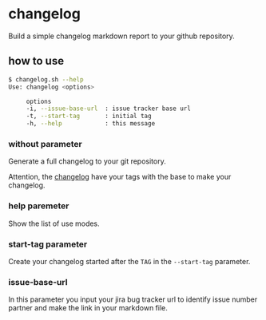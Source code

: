 # changelog

Build a simple changelog markdown report to your github repository.

## how to use

```bash
$ changelog.sh --help
Use: changelog <options>

     options
     -i, --issue-base-url  : issue tracker base url
     -t, --start-tag       : initial tag
     -h, --help            : this message
```

### without parameter

Generate a full changelog to your git repository.

Attention, the [changelog](./changelog.sh) have your tags with the base to make your changelog.

### help paremeter

Show the list of use modes.

### start-tag parameter

Create your changelog started after the `TAG` in the `--start-tag` parameter.

### issue-base-url

In this parameter you input your jira bug tracker url to identify issue number partner and make the link in your markdown file.
